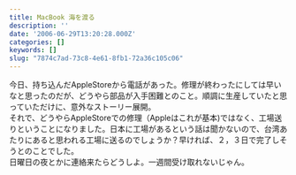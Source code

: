 ```yaml
---
title: MacBook 海を渡る
description: ''
date: '2006-06-29T13:20:28.000Z'
categories: []
keywords: []
slug: "7874c7ad-73c8-4e61-8fb1-72a36c105c06"
---
```

今日、持ち込んだAppleStoreから電話があった。修理が終わったにしては早いなと思ったのだが、どうやら部品が入手困難とのこと。順調に生産していたと思っていただけに、意外なストーリー展開。  
それで、どうやらAppleStoreでの修理（Appleはこれが基本)ではなく、工場送りということになりました。日本に工場があるという話は聞かないので、台湾あたりにあると思われる工場に送るのでしょうか？早ければ、２，３日で完了しそうとのことでした。  
日曜日の夜とかに連絡来たらどうしよ。一週間受け取れないじゃん。